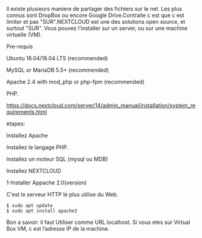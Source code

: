 
Il existe plusieurs maniere de partager des fichiers sur le net. Les plus connus sont DropBox ou encore Google Drive.Contraite c est que c est limiter et pas "SUR".NEXTCLOUD est une des solutions open source, et surtout "SUR". 
Vous pouvez l’installer sur un server, ou sur une machine virtuelle (VM).

Pre-requis

Ubuntu 16.04/18.04 LTS (recommended)

MySQL or MariaDB 5.5+ (recommended)

Apache 2.4 with mod_php or php-fpm (recommended)

PHP. 

https://docs.nextcloud.com/server/14/admin_manual/installation/system_requirements.html

etapes:

 Installez Apache

 Installez le langage PHP.

 Installez un moteur SQL (mysql ou MDB)

 Installez NEXTCLOUD 







1-Installer Appache 2.0(version)

C'est le serveur HTTP le plus utilise du Web.

``` 
$ sudo apt update
$ sudo apt install apache2
```
Bon a savoir:
il faut Utiliser comme URL localhost. Si vous etes sur Virtual Box VM, c est l’adresse IP de la machine.
